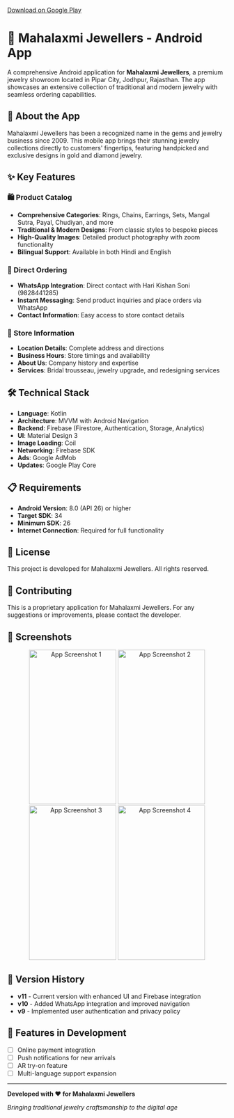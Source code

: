 [Download on Google Play](https://play.google.com/store/apps/details?id=com.mljca.MahalaxmiJewellers)

# 💎 Mahalaxmi Jewellers - Android App

A comprehensive Android application for **Mahalaxmi Jewellers**, a premium jewelry showroom located in Pipar City, Jodhpur, Rajasthan. The app showcases an extensive collection of traditional and modern jewelry with seamless ordering capabilities.

## 📱 About the App

Mahalaxmi Jewellers has been a recognized name in the gems and jewelry business since 2009. This mobile app brings their stunning jewelry collections directly to customers' fingertips, featuring handpicked and exclusive designs in gold and diamond jewelry.

## ✨ Key Features

### 🛍️ Product Catalog
- **Comprehensive Categories**: Rings, Chains, Earrings, Sets, Mangal Sutra, Payal, Chudiyan, and more
- **Traditional & Modern Designs**: From classic styles to bespoke pieces
- **High-Quality Images**: Detailed product photography with zoom functionality
- **Bilingual Support**: Available in both Hindi and English

### 💬 Direct Ordering
- **WhatsApp Integration**: Direct contact with Hari Kishan Soni (9828441285)
- **Instant Messaging**: Send product inquiries and place orders via WhatsApp
- **Contact Information**: Easy access to store contact details


### 🏪 Store Information
- **Location Details**: Complete address and directions
- **Business Hours**: Store timings and availability
- **About Us**: Company history and expertise
- **Services**: Bridal trousseau, jewelry upgrade, and redesigning services


## 🛠️ Technical Stack

- **Language**: Kotlin
- **Architecture**: MVVM with Android Navigation
- **Backend**: Firebase (Firestore, Authentication, Storage, Analytics)
- **UI**: Material Design 3
- **Image Loading**: Coil
- **Networking**: Firebase SDK
- **Ads**: Google AdMob
- **Updates**: Google Play Core

## 📋 Requirements

- **Android Version**: 8.0 (API 26) or higher
- **Target SDK**: 34
- **Minimum SDK**: 26
- **Internet Connection**: Required for full functionality
## 📄 License

This project is developed for Mahalaxmi Jewellers. All rights reserved.

## 🤝 Contributing

This is a proprietary application for Mahalaxmi Jewellers. For any suggestions or improvements, please contact the developer.

## 📱 Screenshots

<div align="center">
  <img width="200" height="355" alt="App Screenshot 1" src="https://github.com/user-attachments/assets/eefecf75-5131-474a-9f7e-363909a668f2" />
  <img width="200" height="355" alt="App Screenshot 2" src="https://github.com/user-attachments/assets/f530d386-902b-4a71-8708-333aa7f5fa5c" />
  <img width="200" height="355" alt="App Screenshot 3" src="https://github.com/user-attachments/assets/ac464a1e-7c24-4c1e-84cc-abd5c48c1a4b" />
  <img width="200" height="355" alt="App Screenshot 4" src="https://github.com/user-attachments/assets/4793e764-0c3c-4fff-847b-d255a05b7da6" />
</div>

## 🔄 Version History

- **v11** - Current version with enhanced UI and Firebase integration
- **v10** - Added WhatsApp integration and improved navigation
- **v9** - Implemented user authentication and privacy policy

## 🌟 Features in Development

- [ ] Online payment integration
- [ ] Push notifications for new arrivals
- [ ] AR try-on feature
- [ ] Multi-language support expansion

---

**Developed with ❤️ for Mahalaxmi Jewellers**

*Bringing traditional jewelry craftsmanship to the digital age*
